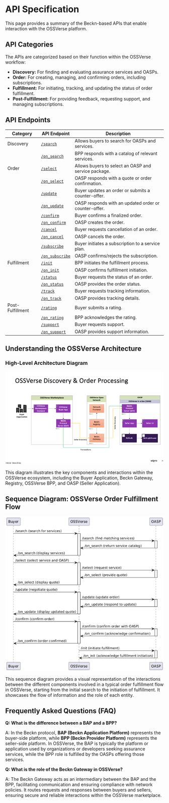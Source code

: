 # API Specification

This page provides a summary of the Beckn-based APIs that enable interaction with the OSSVerse platform.

## API Categories

The APIs are categorized based on their function within the OSSVerse workflow:

*   **Discovery:**  For finding and evaluating assurance services and OASPs.
*   **Order:**  For creating, managing, and confirming orders, including subscriptions.
*   **Fulfillment:**  For initiating, tracking, and updating the status of order fulfillment.
*   **Post-Fulfillment:**  For providing feedback, requesting support, and managing subscriptions.

## API Endpoints

| Category | API Endpoint | Description |
|---|---|---|
| Discovery | [`/search`](api/search.md) | Allows buyers to search for OASPs and services. |
|  | [`/on_search`](api/on_search.md) | BPP responds with a catalog of relevant services. |
| Order | [`/select`](api/select.md) | Allows buyers to select an OASP and service package. |
|  | [`/on_select`](api/on_select.md) | OASP responds with a quote or order confirmation. |
|  | [`/update`](api/update.md) | Buyer updates an order or submits a counter-offer. |
|  | [`/on_update`](api/on_update.md) | OASP responds with an updated order or counter-offer. |
|  | [`/confirm`](api/confirm.md) | Buyer confirms a finalized order. |
|  | [`/on_confirm`](api/on_confirm.md) | OASP creates the order. |
|  | [`/cancel`](api/cancel.md) | Buyer requests cancellation of an order. |
|  | [`/on_cancel`](api/on_cancel.md) | OASP cancels the order. |
|  | [`/subscribe`](api/subscribe.md) | Buyer initiates a subscription to a service plan. |
|  | [`/on_subscribe`](api/on_subscribe.md) | OASP confirms/rejects the subscription. |
| Fulfillment | [`/init`](api/init.md) | BPP initiates the fulfillment process. |
|  | [`/on_init`](api/on_init.md) | OASP confirms fulfillment initiation. |
|  | [`/status`](api/status.md) | Buyer requests the status of an order. |
|  | [`/on_status`](api/on_status.md) | OASP provides the order status. |
|  | [`/track`](api/track.md) | Buyer requests tracking information. |
|  | [`/on_track`](api/on_track.md) | OASP provides tracking details. |
| Post-Fulfillment | [`/rating`](api/rating.md) | Buyer submits a rating. |
|  | [`/on_rating`](api/on_rating.md) | BPP acknowledges the rating. |
|  | [`/support`](api/support.md) | Buyer requests support. |
|  | [`/on_support`](api/on_support.md) | OASP provides support information. |


##  Understanding the OSSVerse Architecture

### High-Level Architecture Diagram

![](../assets/images/ossverse-discovery-order-processing.png)  

This diagram illustrates the key components and interactions within the OSSVerse ecosystem, including the Buyer Application, Beckn Gateway, Registry, OSSVerse BPP, and OASP (Seller Application).

## Sequence Diagram: OSSVerse Order Fulfillment Flow

![](../assets/images/ossverse-buyer-seller-seqdiag.png)

This sequence diagram provides a visual representation of the interactions between the different components involved in a typical order fulfillment flow in OSSVerse, starting from the initial search to the initiation of fulfillment. It showcases the flow of information and the role of each entity.

##  Frequently Asked Questions (FAQ)

**Q: What is the difference between a BAP and a BPP?**

A: In the Beckn protocol, **BAP (Beckn Application Platform)** represents the buyer-side platform, while **BPP (Beckn Provider Platform)** represents the seller-side platform. In OSSVerse, the BAP is typically the platform or application used by organizations or developers seeking assurance services, while the BPP role is fulfilled by the OASPs offering those services.

**Q: What is the role of the Beckn Gateway in OSSVerse?**

A: The Beckn Gateway acts as an intermediary between the BAP and the BPP, facilitating communication and ensuring compliance with network policies. It routes requests and responses between buyers and sellers, ensuring secure and reliable interactions within the OSSVerse marketplace.